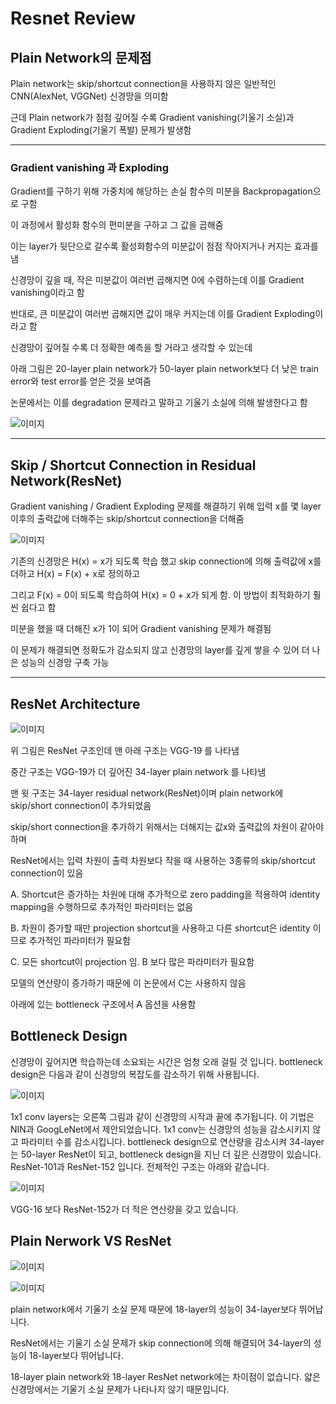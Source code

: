 # Resnet Review

## Plain Network의 문제점
Plain network는 skip/shortcut connection을 사용하지 않은 일반적인 CNN(AlexNet, VGGNet) 신경망을 의미함


근데 Plain network가 점점 깊어질 수록 Gradient vanishing(기울기 소실)과 Gradient Exploding(기울기 폭발) 문제가 발생함

---

### Gradient vanishing 과 Exploding
Gradient를 구하기 위해 가중치에 해당하는 손실 함수의 미분을 Backpropagation으로 구함

이 과정에서 활성화 함수의 편미분을 구하고 그 값을 곱해줌

이는 layer가 뒷단으로 갈수록 활성화함수의 미분값이 점점 작아지거나 커지는 효과를 냄

신경망이 깊을 때, 작은 미분값이 여러번 곱해지면 0에 수렴하는데 이를 Gradient vanishing이라고 함

반대로, 큰 미분값이 여러번 곱해지면 값이 매우 커지는데 이를 Gradient Exploding이라고 함

신경망이 깊어질 수록 더 정확한 예측을 할 거라고 생각할 수 있는데

아래 그림은 20-layer plain network가 50-layer plain network보다 더 낮은 train error와 test error를 얻은 것을 보여줌

논문에서는 이를 degradation 문제라고 말하고 기울기 소실에 의해 발생한다고 함

![이미지](https://img1.daumcdn.net/thumb/R1280x0/?scode=mtistory2&fname=https%3A%2F%2Fblog.kakaocdn.net%2Fdn%2Fcyb9pL%2FbtqYur1rFVH%2FatPKJaR6i5xGgz9V6pek21%2Fimg.png)

---

## Skip / Shortcut Connection in Residual Network(ResNet)

Gradient vanishing / Gradient Exploding 문제를 해결하기 위해 입력 x를 몇 layer 이후의 출력값에 더해주는 skip/shortcut connection을 더해줌

![이미지](https://img1.daumcdn.net/thumb/R1280x0/?scode=mtistory2&fname=https%3A%2F%2Fblog.kakaocdn.net%2Fdn%2Fbmdg7R%2FbtqYDjgD1TR%2Fp6qeoRgyJlJvBjKnTPNB9k%2Fimg.png)

기존의 신경망은 H(x) = x가 되도록 학습 했고 skip connection에 의해 출력값에 x를 더하고 H(x) = F(x) + x로 정의하고

그리고 F(x) = 0이 되도록 학습하여 H(x) = 0 + x가 되게 함. 이 방법이 최적화하기 훨씬 쉽다고 함

미분을 했을 때 더해진 x가 1이 되어 Gradient vanishing 문제가 해결됨

이 문제가 해결되면 정확도가 감소되지 않고 신경망의 layer를 깊게 쌓을 수 있어 더 나은 성능의 신경망 구축 가능

---

## ResNet Architecture

![이미지](https://img1.daumcdn.net/thumb/R1280x0/?scode=mtistory2&fname=https%3A%2F%2Fblog.kakaocdn.net%2Fdn%2FbQfaUX%2FbtqYAtD1KcX%2FZdc4DLFzR9SoJYBlO6M1uK%2Fimg.png)

위 그림은 ResNet 구조인데 맨 아래 구조는 VGG-19 를 나타냄

중간 구조는 VGG-19가 더 깊어진 34-layer plain network 를 나타냄

맨 윗 구조는 34-layer residual network(ResNet)이며 plain network에 skip/short connection이 추가되었음

skip/short connection을 추가하기 위해서는 더해지는 값x와 출력값의 차원이 같아야 하며

ResNet에서는 입력 차원이 출력 차원보다 작을 때 사용하는 3종류의 skip/shortcut connection이 있음

A. Shortcut은 증가하는 차원에 대해 추가적으로 zero padding을 적용하여 identity mapping을 수행하므로 추가적인 파라미터는 없음

B. 차원이 증가할 때만 projection shortcut을 사용하고 다른 shortcut은 identity 이므로 추가적인 파라미터가 필요함

C. 모든 shortcut이 projection 임. B 보다 많은 파라미터가 필요함

모델의 연산량이 증가하기 때문에 이 논문에서 C는 사용하지 않음

아래에 있는 bottleneck 구조에서 A 옵션을 사용함

## Bottleneck Design
신경망이 깊어지면 학습하는데 소요되는 시간은 엄청 오래 걸릴 것 입니다. bottleneck design은 다음과 같이 신경망의 복잡도를 감소하기 위해 사용됩니다. 

![이미지](https://img1.daumcdn.net/thumb/R1280x0/?scode=mtistory2&fname=https%3A%2F%2Fblog.kakaocdn.net%2Fdn%2FB5i5c%2FbtqYDjnmO9t%2F4mYzLdkp1eIeUUs68vkepK%2Fimg.png)

1x1 conv layers는 오른쪽 그림과 같이 신경망의 시작과 끝에 추가됩니다. 이 기법은 NIN과 GoogLeNet에서 제안되었습니다. 1x1 conv는 신경망의 성능을 감소시키지 않고 파라미터 수를 감소시킵니다. bottleneck design으로 연산량을 감소시켜 34-layer는 50-layer ResNet이 되고, bottleneck design을 지닌 더 깊은 신경망이 있습니다. ResNet-101과 ResNet-152 입니다. 전체적인 구조는 아래와 같습니다.

![이미지](https://img1.daumcdn.net/thumb/R1280x0/?scode=mtistory2&fname=https%3A%2F%2Fblog.kakaocdn.net%2Fdn%2Fbbk33p%2FbtqYxpoqUIf%2Fc9iP9l9LTmwv6VCfcXso9k%2Fimg.png)

VGG-16 보다 ResNet-152가 더 적은 연산량을 갖고 있습니다.

## Plain Nerwork VS ResNet

![이미지](https://img1.daumcdn.net/thumb/R1280x0/?scode=mtistory2&fname=https%3A%2F%2Fblog.kakaocdn.net%2Fdn%2FqSLDE%2FbtqYE8y96aq%2FptTau1wCNqnedWlHZ4LL61%2Fimg.png)

![이미지](https://img1.daumcdn.net/thumb/R1280x0/?scode=mtistory2&fname=https%3A%2F%2Fblog.kakaocdn.net%2Fdn%2FrUPNa%2FbtqYDj17YPx%2FLfgFTWCpN0qLPHw9u0P880%2Fimg.png)

plain network에서 기울기 소실 문제 때문에 18-layer의 성능이 34-layer보다 뛰어납니다.

ResNet에서는 기울기 소실 문제가 skip connection에 의해 해결되어 34-layer의 성능이 18-layer보다 뛰어납니다.

 18-layer plain network와 18-layer ResNet network에는 차이점이 없습니다. 얇은 신경망에서는 기울기 소실 문제가 나타나지 않기 때문입니다.
